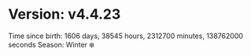 # Version: v4.4.23
Time since birth: 1606 days, 38545 hours, 2312700 minutes, 138762000 seconds
Season: Winter ❄️
